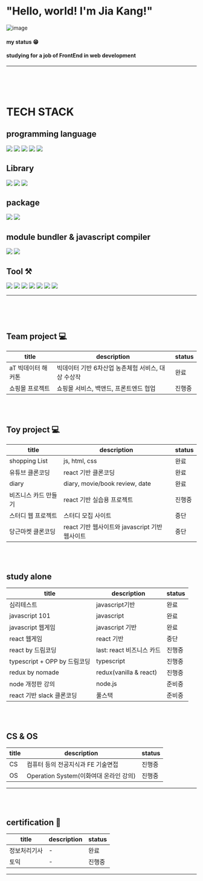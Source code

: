  # "Hello, world!  I'm Jia Kang!" 
 ![image](https://user-images.githubusercontent.com/70791860/130360017-cda59b0d-a650-4d9f-82ff-9c376548b24f.png)

#### my status 😁 
#### studying for a job of FrontEnd in web development 

-----------------------------------------------------------------------------------------------------------------------

<br><br><br>
# TECH STACK 
## programming language
<img src="https://img.shields.io/badge/Python-3766AB?style=flat-square&logo=Python&logoColor=white"/></a>
<img src="https://img.shields.io/badge/Javascript-yellow?style=flat-square&logo=Javascript&logoColor=white"/></a>
<img src="https://img.shields.io/badge/HTML5-red?style=flat-square&logo=Html5&logoColor=white"/></a>
<img src="https://img.shields.io/badge/CSS3-yellow?style=flat-square&logo=Css3&logoColor=white"/></a>
<img src="https://img.shields.io/badge/Typescript-blue?style=flat-square&logo=Typescript&logoColor=white"/></a>

## Library 
<img src="https://img.shields.io/badge/React-powderblue?style=flat-square&logo=React&logoColor=white"/></a>
<img src="https://img.shields.io/badge/React-Router-red?style=flat-square&logo=React-Router&logoColor=white"/></a>
<img src="https://img.shields.io/badge/Redux-purple?style=flat-square&logo=Redux&logoColor=white"/></a>

## package 
<img src="https://img.shields.io/badge/npm-powderblue?style=flat-square&logo=npm&logoColor=white"/></a>
<img src="https://img.shields.io/badge/yarn-powderblue?style=flat-square&logo=yarn&logoColor=white"/></a>

## module bundler &  javascript compiler 
<img src="https://img.shields.io/badge/Babel-powderblue?style=flat-square&logo=Babel&logoColor=white"/></a>
<img src="https://img.shields.io/badge/Webpack-powderblue?style=flat-square&logo=Webpack&logoColor=white"/></a>
 
## Tool ⚒
<img src="https://img.shields.io/badge/Github-grey?style=flat-square&logo=Github&logoColor=white"/></a>
<img src="https://img.shields.io/badge/Notion-blue?style=flat-square&logo=notion&logoColor=white"/></a>
<img src="https://img.shields.io/badge/Slack-orange?style=flat-square&logo=Slack&logoColor=white"/></a>
<img src="https://img.shields.io/badge/netlify-orange?style=flat-square&logo=netlify&logoColor=white"/></a>
<img src="https://img.shields.io/badge/PostCSS-orange?style=flat-square&logo=PostCSS&logoColor=white"/></a>
<img src="https://img.shields.io/badge/Postman-orange?style=flat-square&logo=Postman&logoColor=white"/></a>
<img src="https://img.shields.io/badge/firebase-orange?style=flat-square&logo=firebase&logoColor=white"/></a>


-----------------------------------------------------------------------------------------------------------------------

<br><br><br>
## Team project 💻
| title | description | status  |
| ------ | ------ | ------ |
| aT 빅데이터 해커톤 | 빅데이터 기반 6차산업 농촌체험 서비스, 대상 수상작 | 완료  |
| 쇼핑몰 프로젝트 | 쇼핑몰 서비스, 백앤드, 프론트엔드 협업 | 진행중  |
<br><br>

## Toy project 💻
| title | description | status  |
| ------ | ------ | ------ |
| shopping List | js, html, css | 완료  |
| 유튜브 클론코딩 |react 기반 클론코딩 |완료 |
| diary | diary, movie/book review, date | 완료  |
| 비즈니스 카드 만들기 |react 기반 실습용 프로젝트 |진행중 |
| 스터디 웹 프로젝트 | 스터디 모집 사이트 |중단 |
| 당근마켓 클론코딩 | react 기반 웹사이트와 javascript 기반 웹사이트 | 중단 |
<br><br>

## study alone
| title | description | status  |
| ------ | ------ |------  |
| 심리테스트 |  javascript기반 |완료  |
| javascript 101 | javascript |완료 |
| javascript 웹게임 | javascript 기반 |완료 |
| react 웹게임 | react 기반  | 중단 |
| react by 드림코딩 | last: react 비즈니스 카드  |진행중 |
| typescript + OPP by 드림코딩 | typescript |진행중 |
| redux by nomade | redux(vanilla & react) |진행중 |
| node 개정판 강의 | node.js |준비중 |
| react 기반 slack 클론코딩 | 풀스택 |준비중 |
<br><br>

## CS & OS
| title | description | status  |
| ------ | ------ |------  |
| CS | 컴퓨터 등의 전공지식과 FE 기술면접 |진행중 |
| OS | Operation System(이화여대 온라인 강의) |진행중 |


-----------------------------------------------------------------------------------------------------------------------
<br><br>
## certification 📜
| title | description | status  |
| ------ | ------ |------  |
| 정보처리기사 | - |완료 |
| 토익 | - |진행중 |


-----------------------------------------------------------------------------------------------------------------------
